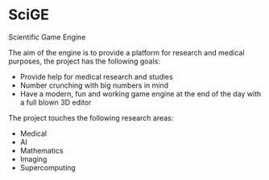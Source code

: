 SciGE
=====

Scientific Game Engine

The aim of the engine is to provide a platform for research and medical purposes, the project has the following goals:
* Provide help for medical research and studies
* Number crunching with big numbers in mind
* Have a modern, fun and working game engine at the end of the day with a full blown 3D editor

The project touches the following research areas:
* Medical
* AI
* Mathematics
* Imaging
* Supercomputing
